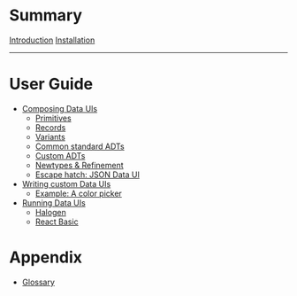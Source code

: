 # Summary


[Introduction](./generated/Introduction.md)
[Installation](./generated/Installation.md)

-----------

# User Guide

- [Composing Data UIs](./generated/ComposingDataUIs.md)
  - [Primitives](./generated/ComposingDataUIs/Primitives.md)
  - [Records](./generated/ComposingDataUIs/Records.md)
  - [Variants]()
  - [Common standard ADTs]()
  - [Custom ADTs]()
  - [Newtypes & Refinement]()
  - [Escape hatch: JSON Data UI]()
- [Writing custom Data UIs]()
  - [Example: A color picker]()
- [Running Data UIs]()
  - [Halogen]()
  - [React Basic]()

# Appendix

- [Glossary](./generated/Glossary.md)